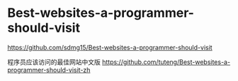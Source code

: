 # Best-websites-a-programmer-should-visit
https://github.com/sdmg15/Best-websites-a-programmer-should-visit

程序员应该访问的最佳网站中文版
https://github.com/tuteng/Best-websites-a-programmer-should-visit-zh
